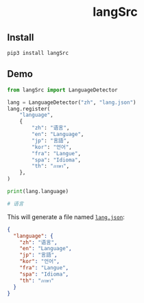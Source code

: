 <h1 style="text-align: center"> langSrc </h1>

## Install

```shell
pip3 install langSrc
```

## Demo

```python
from langSrc import LanguageDetector

lang = LanguageDetector("zh", "lang.json")
lang.register(
    "language",
    {
        "zh": "语言",
        "en": "Language",
        "jp": "言語",
        "kor": "언어",
        "fra": "Langue",
        "spa": "Idioma",
        "th": "ภาษา",
    },
)

print(lang.language)

# 语言
```

This will generate a file named [`lang.json`](./lang.json):

```json title="lang.json"
{
  "language": {
    "zh": "语言",
    "en": "Language",
    "jp": "言語",
    "kor": "언어",
    "fra": "Langue",
    "spa": "Idioma",
    "th": "ภาษา"
  }
}
```
